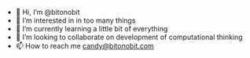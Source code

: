 - 👋 Hi, I’m @bitonobit
- 👀 I’m interested in in too many things
- 🌱 I’m currently learning a little bit of everything
- 💞️ I’m looking to collaborate on development of computational thinking
- 📫 How to reach me candy@bitonobit.com

<!---
bitonobit/bitonobit is a ✨ special ✨ repository because its `README.md` (this file) appears on your GitHub profile.
You can click the Preview link to take a look at your changes.
--->
